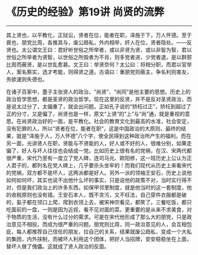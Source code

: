 # 《历史的经验》第19讲 尚贤的流弊

------

其上贤也，以平教化，正狱讼，贤者在位，能者在职，泽施于下，万人怀德。至于衰也，朋党比周，各推其与，废公趋私，外内相举，奸人在位，贤者隐处。——反贤也。太公谓文王曰：君好听世俗之所举者，或以非贤为贤，或以非智为智，君以世俗之所举者为贤智，以世俗之所毁者为不肖，则多党者进，少党者退，是以群邪比周而蔽贤，是以世乱愈甚。文王曰：举贤奈何？太公曰：将相分职，而君以官举人，案名察实，选才考能，则得贤之道。古语曰：重朋党则蔽主，争名利则害友，务欲速则失德也。

在诸子百家中，墨子主张贤人的政治，“尚贤”、“尚同”是他主要的思想。历史上的政治哲学思想，都是圣贤的政治哲学。现在这里的反贤，并不是反对圣贤政治，而是说太过分了，太偏重了，就会出问题。正如孔子说的“矫枉过正”，矫枉到超过了正的分寸，又是偏了，尚贤也是一样，原文“上贤”的“上”与“尚”通，就是重视的意思。在尚贤政治好的一面，是平教化。社会的教育文化到最高的水准，社会安定，没有犯罪的人，所以“贤者在位，能者在职”，这是中国政治的大原则，最终的结果，就是“泽施于人，万人怀德”八个字，使全民得到这种政治所产生的福利。而在另一面，光讲贤人在职，贤能与不贤能的人，好人或不好的人，很难分别，如果走偏了，好人与坏人往往也会结成一党。比如历史上很有名的党祸，在汉、宋两代都很严重，宋代乃至有一度立了党人碑，连司马光、欧阳修，这一班历史上公认为正人君子的，都列名在党人碑上，几乎要杀头坐牢的！而我们现代从历史上来看宋代的党祸，双方都不是坏人，这两派都是好人。另外一派的领袖王安石，历史上说他如何如何坏，其实也说不出他什么坏的事实，只是说他的政策不对，当时实行得不对，但是我们政治上的许多东西，如保甲邻里制度，就是他当时的这一套制度，他的收税原则也没有错。王安石本人，既不贪污，又不枉法，自己穿件衣服都是破的，虱子都在领口上爬，爬到衣领上去，被宋神宗看见，都笑了。三餐吃饭，都只吃面前的一盘，一则是因为近视，看不见对面的菜，更重要的是从来不求美食，对于物质的生活，没有什么过分的需求。可是在宋代他形成了那么大的朋党，只是政治意见不相投，而成为很严重的问题。朋党则比周，同一政治意见的人，会互相包庇，每人都推荐自己信任的朋友，拉自己的关系，结果就废公趋私，变成一个大私的集团，内外挟制，而被坏人利用这个团体，把好人当招牌，安安稳稳坐在上面，替坏人做了傀儡。这就成了贤人政治的反面。